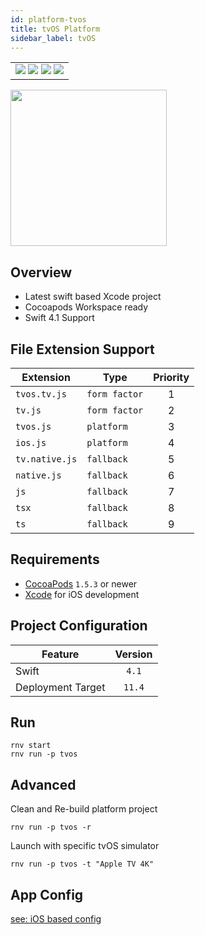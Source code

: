 ```yaml
---
id: platform-tvos
title: tvOS Platform
sidebar_label: tvOS
---
```


<table>
  <tr>
  <td>
    <img src="https://img.shields.io/badge/Mac-yes-brightgreen.svg" />
    <img src="https://img.shields.io/badge/Windows-n/a-lightgrey.svg" />
    <img src="https://img.shields.io/badge/Linux-n/a-lightgrey.svg" />
    <img src="https://img.shields.io/badge/HostMode-n/a-lightgrey.svg" />
  </td>
  </tr>
</table>

<img src="https://renative.org/img/rnv_tvos.gif" height="250"/>

## Overview

-   Latest swift based Xcode project
-   Cocoapods Workspace ready
-   Swift 4.1 Support

## File Extension Support

| Extension | Type    | Priority  |
| --------- | --------- | :-------: |
| `tvos.tv.js` | `form factor` | 1 |
| `tv.js` | `form factor` | 2 |
| `tvos.js` | `platform` | 3 |
| `ios.js` | `platform` | 4 |
| `tv.native.js` | `fallback` | 5 |
| `native.js` | `fallback` | 6 |
| `js` | `fallback` | 7 |
| `tsx` | `fallback` | 8 |
| `ts` | `fallback` | 9 |

## Requirements

-   [CocoaPods](https://cocoapods.org) `1.5.3` or newer
-   [Xcode](https://developer.apple.com/xcode/) for iOS development

## Project Configuration

| Feature           | Version |
| ----------------- | :-----: |
| Swift             |  `4.1`  |
| Deployment Target | `11.4`  |

## Run

```
rnv start
rnv run -p tvos
```

## Advanced

Clean and Re-build platform project

```
rnv run -p tvos -r
```

Launch with specific tvOS simulator

```
rnv run -p tvos -t "Apple TV 4K"
```

## App Config

[see: iOS based config](api-config.md#ios-props)
